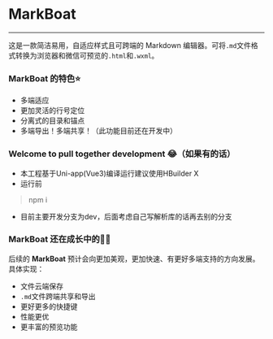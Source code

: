 # MarkBoat

---
这是一款简洁易用，自适应样式且可跨端的 Markdown 编辑器。可将`.md`文件格式转换为浏览器和微信可预览的`.html`和`.wxml`。

### MarkBoat 的特色⭐
* 多端适应
* 更加灵活的行号定位
* 分离式的目录和锚点
* 多端导出！多端共享！（此功能目前还在开发中）

### Welcome to pull together development 😂（如果有的话）
* 本工程基于Uni-app(Vue3)编译运行建议使用HBuilder X
* 运行前
> npm i
* 目前主要开发分支为dev，后面考虑自己写解析库的话再去别的分支

### MarkBoat 还在成长中的🏃‍♂️
后续的 **MarkBoat** 预计会向更加美观，更加快速、有更好多端支持的方向发展。具体实现：
* 文件云端保存
* `.md`文件跨端共享和导出
* 更好更多的快捷键
* 性能更优
* 更丰富的预览功能
